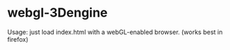 # webgl-3Dengine

Usage:	just load index.html with a webGL-enabled browser.
	(works best in firefox)

